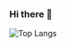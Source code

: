 ### Hi there 👋
![Top Langs](https://github-readme-stats-fawn-mu.vercel.app/api/top-langs/?username=ai-pree&exclude_repo=TwistedServer-Client,WebScraper,Cipher,puzzles,Learning)
<!--
**AI-Pree/AI-Pree** is a ✨ _special_ ✨ repository because its `README.md` (this file) appears on your GitHub profile.

Here are some ideas to get you started:

- 🔭 I’m currently working on ...
- 🌱 I’m currently learning ...
- 👯 I’m looking to collaborate on ...
- 🤔 I’m looking for help with ...
- 💬 Ask me about ...
- 📫 How to reach me: ...
- 😄 Pronouns: ...
- ⚡ Fun fact: ...
-->
